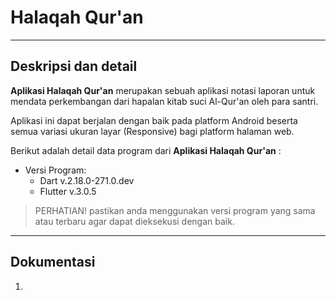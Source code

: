 # Halaqah Qur'an 

---
## Deskripsi dan detail
**Aplikasi Halaqah Qur'an** merupakan sebuah aplikasi notasi laporan untuk mendata perkembangan dari hapalan kitab suci Al-Qur'an oleh para santri.

Aplikasi ini dapat berjalan dengan baik pada platform Android beserta semua variasi ukuran layar (Responsive) bagi platform halaman web. 

Berikut adalah detail data program dari **Aplikasi Halaqah Qur'an** :

- Versi Program:
    - Dart v.2.18.0-271.0.dev
    - Flutter v.3.0.5

> PERHATIAN! pastikan anda menggunakan versi program yang sama atau terbaru agar dapat dieksekusi dengan baik.

---
## Dokumentasi
1. 